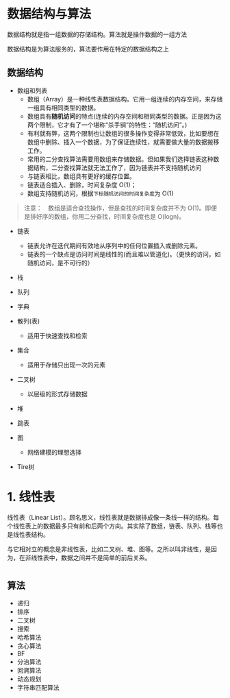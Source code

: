 <!--
 * @Author: zhaokang zhaokang1@xiaomi.com
 * @Date: 2022-05-20 15:14:46
 * @LastEditors: zhaokang zhaokang1@xiaomi.com
 * @LastEditTime: 2022-05-24 15:40:20
 * @FilePath: /CS-notes/algorithm/README.md
 * @Description: 这是默认设置,请设置`customMade`, 打开koroFileHeader查看配置 进行设置: https://github.com/OBKoro1/koro1FileHeader/wiki/%E9%85%8D%E7%BD%AE
-->
# 数据结构与算法
数据结构就是指一组数据的存储结构。算法就是操作数据的一组方法

数据结构是为算法服务的，算法要作用在特定的数据结构之上
## 数据结构
-  数组和列表
   -  数组（Array）是一种线性表数据结构。它用一组连续的内存空间，来存储一组具有相同类型的数据。
   -  数组具有**随机访问**的特点(连续的内存空间和相同类型的数据。正是因为这两个限制，它才有了一个堪称“杀手锏”的特性：“随机访问”。)
   -  有利就有弊，这两个限制也让数组的很多操作变得非常低效，比如要想在数组中删除、插入一个数据，为了保证连续性，就需要做大量的数据搬移工作。
   -  常用的二分查找算法需要用数组来存储数据。但如果我们选择链表这种数据结构，二分查找算法就无法工作了，因为链表并不支持随机访问
   -  与链表相比，数组具有更好的缓存位置。
   -  链表适合插入、删除，时间复杂度 O(1)；
   -  数组支持随机访问，根据`下标随机访问的时间复杂度`为 O(1)

> 注意：　数组是适合查找操作，但是查找的时间复杂度并不为 O(1)。即便是排好序的数组，你用二分查找，时间复杂度也是 O(logn)。

-  链表
   -  链表允许在迭代期间有效地从序列中的任何位置插入或删除元素。
   -  链表的一个缺点是访问时间是线性的(而且难以管道化)。（更快的访问，如随机访问，是不可行的）
-  栈
-  队列
-  字典
-  散列(表)
   -  适用于快速查找和检索

-  集合
   -  适用于存储只出现一次的元素
-  二叉树
   -  以层级的形式存储数据
-  堆
-  跳表
-  图
   -  网络建模的理想选择
-  Tire树

# 1. 线性表
线性表（Linear List）。顾名思义，线性表就是数据排成像一条线一样的结构。每个线性表上的数据最多只有前和后两个方向。其实除了数组，链表、队列、栈等也是线性表结构。

与它相对立的概念是非线性表，比如二叉树、堆、图等。之所以叫非线性，是因为，在非线性表中，数据之间并不是简单的前后关系。
# 

## 算法

- 递归
- 排序
- 二叉树
- 搜索
- 哈希算法
- 贪心算法
- BF
- 分治算法
- 回溯算法
- 动态规划
- 字符串匹配算法


